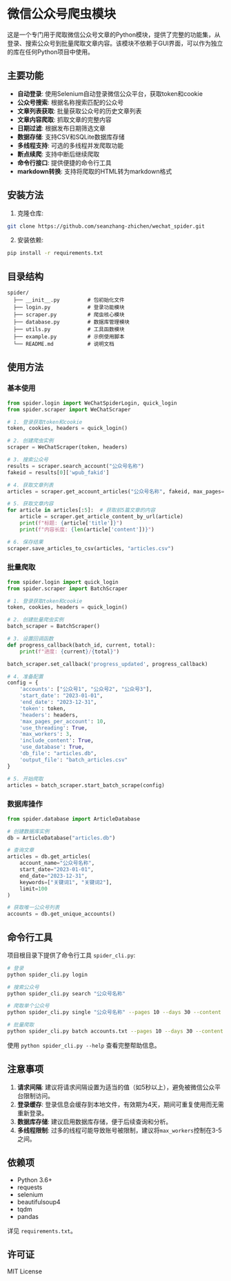 # 微信公众号爬虫模块

这是一个专门用于爬取微信公众号文章的Python模块，提供了完整的功能集，从登录、搜索公众号到批量爬取文章内容。该模块不依赖于GUI界面，可以作为独立的库在任何Python项目中使用。

## 主要功能

- **自动登录**: 使用Selenium自动登录微信公众平台，获取token和cookie
- **公众号搜索**: 根据名称搜索匹配的公众号
- **文章列表获取**: 批量获取公众号的历史文章列表
- **文章内容爬取**: 抓取文章的完整内容
- **日期过滤**: 根据发布日期筛选文章
- **数据存储**: 支持CSV和SQLite数据库存储
- **多线程支持**: 可选的多线程并发爬取功能
- **断点续爬**: 支持中断后继续爬取
- **命令行接口**: 提供便捷的命令行工具
- **markdown转换**: 支持将爬取的HTML转为markdown格式

## 安装方法

1. 克隆仓库:

```bash
git clone https://github.com/seanzhang-zhichen/wechat_spider.git
```

2. 安装依赖:

```bash
pip install -r requirements.txt
```

## 目录结构

```
spider/
  ├── __init__.py         # 包初始化文件
  ├── login.py            # 登录功能模块
  ├── scraper.py          # 爬虫核心模块
  ├── database.py         # 数据库管理模块
  ├── utils.py            # 工具函数模块
  ├── example.py          # 示例使用脚本
  └── README.md           # 说明文档
```

## 使用方法

### 基本使用

```python
from spider.login import WeChatSpiderLogin, quick_login
from spider.scraper import WeChatScraper

# 1. 登录获取token和cookie
token, cookies, headers = quick_login()

# 2. 创建爬虫实例
scraper = WeChatScraper(token, headers)

# 3. 搜索公众号
results = scraper.search_account("公众号名称")
fakeid = results[0]['wpub_fakid']

# 4. 获取文章列表
articles = scraper.get_account_articles("公众号名称", fakeid, max_pages=10)

# 5. 获取文章内容
for article in articles[:5]:  # 获取前5篇文章的内容
    article = scraper.get_article_content_by_url(article)
    print(f"标题: {article['title']}")
    print(f"内容长度: {len(article['content'])}")

# 6. 保存结果
scraper.save_articles_to_csv(articles, "articles.csv")
```

### 批量爬取

```python
from spider.login import quick_login
from spider.scraper import BatchScraper

# 1. 登录获取token和cookie
token, cookies, headers = quick_login()

# 2. 创建批量爬虫实例
batch_scraper = BatchScraper()

# 3. 设置回调函数
def progress_callback(batch_id, current, total):
    print(f"进度: {current}/{total}")

batch_scraper.set_callback('progress_updated', progress_callback)

# 4. 准备配置
config = {
    'accounts': ["公众号1", "公众号2", "公众号3"],
    'start_date': "2023-01-01",
    'end_date': "2023-12-31",
    'token': token,
    'headers': headers,
    'max_pages_per_account': 10,
    'use_threading': True,
    'max_workers': 3,
    'include_content': True,
    'use_database': True,
    'db_file': "articles.db",
    'output_file': "batch_articles.csv"
}

# 5. 开始爬取
articles = batch_scraper.start_batch_scrape(config)
```

### 数据库操作

```python
from spider.database import ArticleDatabase

# 创建数据库实例
db = ArticleDatabase("articles.db")

# 查询文章
articles = db.get_articles(
    account_name="公众号名称",
    start_date="2023-01-01",
    end_date="2023-12-31",
    keywords=["关键词1", "关键词2"],
    limit=100
)

# 获取唯一公众号列表
accounts = db.get_unique_accounts()
```

## 命令行工具

项目根目录下提供了命令行工具 `spider_cli.py`:

```bash
# 登录
python spider_cli.py login

# 搜索公众号
python spider_cli.py search "公众号名称"

# 爬取单个公众号
python spider_cli.py single "公众号名称" --pages 10 --days 30 --content

# 批量爬取
python spider_cli.py batch accounts.txt --pages 10 --days 30 --content --db
```

使用 `python spider_cli.py --help` 查看完整帮助信息。

## 注意事项

1. **请求间隔**: 建议将请求间隔设置为适当的值（如5秒以上），避免被微信公众平台限制访问。
2. **登录缓存**: 登录信息会缓存到本地文件，有效期为4天，期间可重复使用而无需重新登录。
3. **数据库存储**: 建议启用数据库存储，便于后续查询和分析。
4. **多线程限制**: 过多的线程可能导致账号被限制，建议将`max_workers`控制在3-5之间。

## 依赖项

- Python 3.6+
- requests
- selenium
- beautifulsoup4
- tqdm
- pandas

详见 `requirements.txt`。

## 许可证

MIT License 